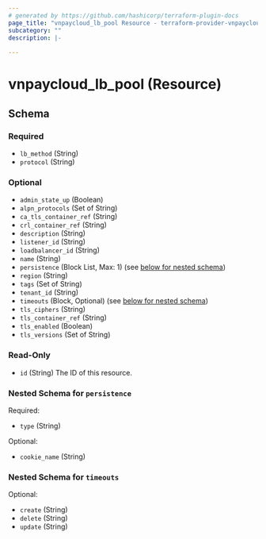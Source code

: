 ```yaml
---
# generated by https://github.com/hashicorp/terraform-plugin-docs
page_title: "vnpaycloud_lb_pool Resource - terraform-provider-vnpaycloud"
subcategory: ""
description: |-
  
---
```


# vnpaycloud_lb_pool (Resource)





<!-- schema generated by tfplugindocs -->
## Schema

### Required

- `lb_method` (String)
- `protocol` (String)

### Optional

- `admin_state_up` (Boolean)
- `alpn_protocols` (Set of String)
- `ca_tls_container_ref` (String)
- `crl_container_ref` (String)
- `description` (String)
- `listener_id` (String)
- `loadbalancer_id` (String)
- `name` (String)
- `persistence` (Block List, Max: 1) (see [below for nested schema](#nestedblock--persistence))
- `region` (String)
- `tags` (Set of String)
- `tenant_id` (String)
- `timeouts` (Block, Optional) (see [below for nested schema](#nestedblock--timeouts))
- `tls_ciphers` (String)
- `tls_container_ref` (String)
- `tls_enabled` (Boolean)
- `tls_versions` (Set of String)

### Read-Only

- `id` (String) The ID of this resource.

<a id="nestedblock--persistence"></a>
### Nested Schema for `persistence`

Required:

- `type` (String)

Optional:

- `cookie_name` (String)


<a id="nestedblock--timeouts"></a>
### Nested Schema for `timeouts`

Optional:

- `create` (String)
- `delete` (String)
- `update` (String)
